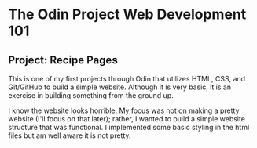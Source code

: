 # The Odin Project Web Development 101
## Project: Recipe Pages

This is one of my first projects through Odin that utilizes HTML, CSS, and Git/GitHub to build a simple website.
Although it is very basic, it is an exercise in building something from the ground up.

I know the website looks horrible. My focus was not on making a pretty website (I'll focus on that later); rather, I wanted to build a simple website structure that was functional.
I implemented some basic styling in the html files but am well aware it is not pretty.
